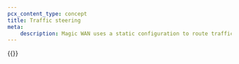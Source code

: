 ```yaml
---
pcx_content_type: concept
title: Traffic steering
meta:
    description: Magic WAN uses a static configuration to route traffic through Anycast tunnels using the Generic Routing Encapsulation (GRE) and Internet Protocol Security (IPsec) protocols from Cloudflare’s global network to your network.
---
```



{{<render file="_traffic-steering.md" productFolder="magic-transit" withParameters="Magic WAN;;/magic-wan/reference/tunnels-and-encapsulation/;;/magic-wan/get-started/configure-static-routes/;;/magic-wan/reference/ipsec/">}}